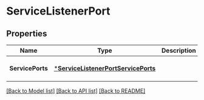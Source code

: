 # ServiceListenerPort

## Properties
Name | Type | Description | Notes
------------ | ------------- | ------------- | -------------
**ServicePorts** | [***ServiceListenerPortServicePorts**](Service_listener_port_service_ports.md) |  | [optional] [default to null]

[[Back to Model list]](../README.md#documentation-for-models) [[Back to API list]](../README.md#documentation-for-api-endpoints) [[Back to README]](../README.md)


